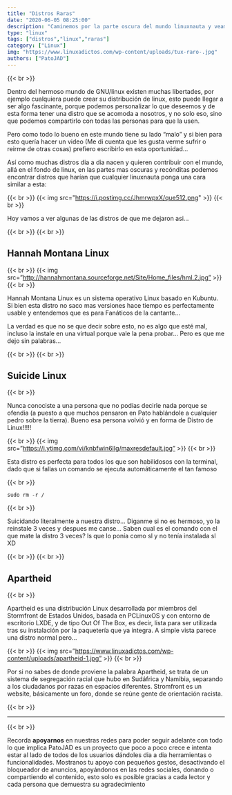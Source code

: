 ```yaml
---
title: "Distros Raras"
date: "2020-06-05 08:25:00"
description: "Caminemos por la parte oscura del mundo linuxnauta y veamos que se genera en esos antros."
type: "linux"
tags: ["distros","linux","raras"]
category: ["Linux"]
img: "https://www.linuxadictos.com/wp-content/uploads/tux-raro-.jpg"
authors: ["PatoJAD"]
---
```


{{< br >}}

Dentro del hermoso mundo de GNU/linux existen muchas libertades, por ejemplo cualquiera puede crear su distribución de linux, esto puede llegar a ser algo fascinante, porque podemos personalizar lo que deseemos y de esta forma tener una distro que se acomoda a nosotros, y no solo eso, sino que podemos compartirlo con todas las personas para que la usen.

Pero como todo lo bueno en este mundo tiene su lado “malo” y si bien para esto quería hacer un video (Me di cuenta que les gusta verme sufrir o reirme de otras cosas) prefiero escribirlo en esta oportunidad…

Así como muchas distros dia a dia nacen y quieren contribuir con el mundo, allá en el fondo de linux, en las partes mas oscuras y recónditas podemos encontrar distros que harían que cualquier linuxnauta ponga una cara similar a esta:

{{< br >}}
{{< img src="https://i.postimg.cc/JhmrwpxX/que512.png" >}}
{{< br >}}

Hoy vamos a ver algunas de las distros de que me dejaron asi…

{{< br >}}
{{< br >}}

## Hannah Montana Linux

{{< br >}}
{{< img src=”http://hannahmontana.sourceforge.net/Site/Home_files/hml.2.jpg” >}}
{{< br >}}

Hannah Montana Linux es un sistema operativo Linux basado en Kubuntu. Si bien esta distro no saco mas versiones hace tiempo es perfectamente usable y entendemos que es para Fanáticos de la cantante…

La verdad es que no se que decir sobre esto, no es algo que esté mal, incluso la instale en una virtual porque vale la pena probar… Pero es que me dejo sin palabras…

{{< br >}}
{{< br >}}

## Suicide Linux

{{< br >}}

Nunca conociste a una persona que no podías decirle nada porque se ofendia (a puesto a que muchos pensaron en Pato hablándole a cualquier pedro sobre la tierra). Bueno esa persona volvió y en forma de Distro de Linux!!!!!

{{< br >}}
{{< img src=”https://i.ytimg.com/vi/knbfwin6lIg/maxresdefault.jpg” >}}
{{< br >}}

Esta distro es perfecta para todos los que son habilidosos con la terminal, dado que si fallas un comando se ejecuta automáticamente el tan famoso

{{< br >}}

    sudo rm -r /

{{< br >}}

Suicidando literalmente a nuestra distro… Diganme si no es hermoso, yo la reinstale 3 veces y despues me canse… Saben cual es el comando con el que mate la distro 3 veces? ls que lo ponía como sl y no tenía instalada sl XD

{{< br >}}
{{< br >}}

## Apartheid

{{< br >}}

Apartheid es una distribución Linux desarrollada por miembros del Stormfront de Estados Unidos, basada en PCLinuxOS y con entorno de escritorio LXDE, y de tipo Out Of The Box, es decir, lista para ser utilizada tras su instalación por la paquetería que ya integra. A simple vista parece una distro normal pero…

{{< br >}}
{{< img src=”https://www.linuxadictos.com/wp-content/uploads/apartheid-1.jpg” >}}
{{< br >}}

Por si no sabes de donde proviene la palabra Apartheid, se trata de un sistema de segregación racial que hubo en Sudáfrica y Namibia, separando a los ciudadanos por razas en espacios diferentes. Stromfront es un website, básicamente un foro, donde se reúne gente de orientación racista.

{{< br >}}

---

{{< br >}}

Recorda **apoyarnos** en nuestras redes para poder seguir adelante con todo lo que implica PatoJAD es un proyecto que poco a poco crece e intenta estar al lado de todos de los usuarios dándoles dia a dia herramientas o funcionalidades. Mostranos tu apoyo con pequeños gestos, desactivando el bloqueador de anuncios, apoyándonos en las redes sociales, donando o compartiendo el contenido, esto solo es posible gracias a cada lector y cada persona que demuestra su agradecimiento
